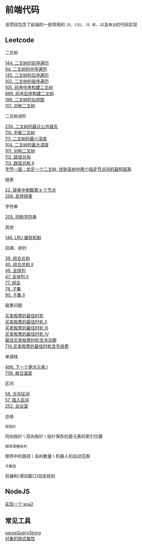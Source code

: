 # 前端代码

该项目包含了前端的一些常用的 `JS`、`CSS`、`JS 库`、以及`算法`的代码实现

## Leetcode

二叉树

[144. 二叉树的前序遍历](https://github.com/amelia-coding/coding/blob/master/144.%20二叉树的前序遍历.js?_blank)\
[94. 二叉树的中序遍历](https://github.com/amelia-coding/coding/blob/master/94.%20二叉树的中序遍历.js?_blank)\
[145. 二叉树的后序遍历](https://github.com/amelia-coding/coding/blob/master/145.%20二叉树的后序遍历.js?_blank)\
[102. 二叉树的层序遍历](https://github.com/amelia-coding/coding/blob/master/102.%20二叉树的层序遍历.js?_blank)\
[105. 前序中序构建二叉树](https://github.com/amelia-coding/coding/blob/master/105.%20前序中序构建二叉树.js?_blank)\
[889. 前序后序构建二叉树](https://github.com/amelia-coding/coding/blob/master/889.%20前序后序构建二叉树.js?_blank)\
[199. 二叉树的右视图](https://github.com/amelia-coding/coding/blob/master/199.%20二叉树的右视图.js?_blank)\
[101. 对称二叉树](https://github.com/amelia-coding/coding/blob/master/101.%20对称二叉树.js?_blank)

二叉树进阶

[236. 二叉树的最近公共祖先]()\
[110. 平衡二叉树]()\
[111. 二叉树的最小深度]()\
[104. 二叉树的最大深度]()\
[101. 对称二叉树]()\
[112. 路径总和]()\
[113. 路径总和 II]()\
[字节一面：给定一个二叉树, 找到该树中两个指定节点间的最短距离](https://github.com/sisterAn/JavaScript-Algorithms/issues/82)

链表

[22. 链表中倒数第 k 个节点]()\
[206. 反转链表]()

字符串

[205. 同构字符串]()

其他

[146. LRU 缓存机制]()

回溯、排列

[39. 组合总和]()\
[40. 组合总和 II]()\
[46. 全排列]()\
[47. 全排列 II]()\
[77. 组合]()\
[78. 子集]()\
[90. 子集 II]()

股票问题

[买卖股票的最佳时机]()\
[买卖股票的最佳时机 II]()\
[买卖股票的最佳时机 III]()\
[买卖股票的最佳时机 IV]()\
[最佳买卖股票时机含冷冻期]()\
[714.买卖股票的最佳时机含手续费]()

单调栈

[496. 下一个更大元素 I]()\
[739. 每日温度]()

区间

[56. 合并区间]()\
[57. 插入区间]()\
[252. 会议室]()

总结

`双指针`

同向指针 \ 双向指针 \ 指针保存的是元素的索引位置

`矩阵深搜系列`

矩阵中的路径 \ 岛屿数量 \ 机器人的运动范围

`子数组`

前缀和\滑动窗口\动态规划

## NodeJS

[实现一个 koa2](https://github.com/amelia-coding/coding/blob/master/Nodejs/实现koa/like-koa2.js)

## 常见工具

[parseQueryString](https://github.com/amelia-coding/coding/blob/master/工具类/解析url参数.js)\
[对象的链式属性](https://github.com/amelia-coding/coding/blob/master/工具类/对象的链式属性.js)




